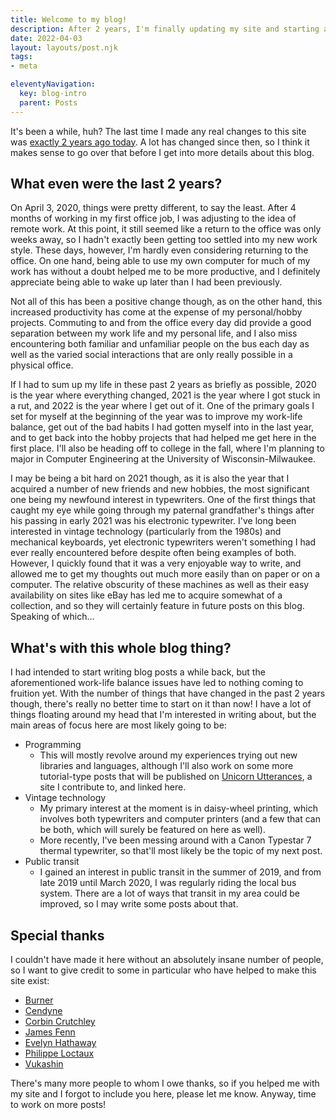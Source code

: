 ```yaml
---
title: Welcome to my blog!
description: After 2 years, I'm finally updating my site and starting a blog! Let's go over what I'll be writing about.
date: 2022-04-03
layout: layouts/post.njk
tags:
- meta

eleventyNavigation:
  key: blog-intro
  parent: Posts
---
```


It's been a while, huh? The last time I made any real changes to this site was 
[exactly 2 years ago today](https://github.com/adueppen/personal-website/commit/543c4d6). A lot has changed since then,
so I think it makes sense to go over that before I get into more details about this blog. 

## What even were the last 2 years?
On April 3, 2020, things were pretty different, to say the least. After 4 months of working in my first office job, I
was adjusting to the idea of remote work. At this point, it still seemed like a return to the office was only weeks
away, so I hadn't exactly been getting too settled into my new work style. These days, however, I'm hardly even
considering returning to the office. On one hand, being able to use my own computer for much of my work has without a
doubt helped me to be more productive, and I definitely appreciate being able to wake up later than I had been
previously. 

Not all of this has been a positive change though, as on the other hand, this increased productivity has come at the
expense of my personal/hobby projects. Commuting to and from the office every day did provide a good separation between
my work life and my personal life, and I also miss encountering both familiar and unfamiliar people on the bus each day
as well as the varied social interactions that are only really possible in a physical office.

If I had to sum up my life in these past 2 years as briefly as possible, 2020 is the year where everything changed, 2021
is the year where I got stuck in a rut, and 2022 is the year where I get out of it. One of the primary goals I set for
myself at the beginning of the year was to improve my work-life balance, get out of the bad habits I had gotten myself
into in the last year, and to get back into the hobby projects that had helped me get here in the first place. I'll also
be heading off to college in the fall, where I'm planning to major in Computer Engineering at the University of
Wisconsin-Milwaukee.

I may be being a bit hard on 2021 though, as it is also the year that I acquired a number of new friends and new
hobbies, the most significant one being my newfound interest in typewriters. One of the first things that caught my eye
while going through my paternal grandfather's things after his passing in early 2021 was his electronic typewriter. I've
long been interested in vintage technology (particularly from the 1980s) and mechanical keyboards, yet electronic
typewriters weren't something I had ever really encountered before despite often being examples of both. However, I
quickly found that it was a very enjoyable way to write, and allowed me to get my thoughts out much more easily than on
paper or on a computer. The relative obscurity of these machines as well as their easy availability on sites like eBay
has led me to acquire somewhat of a collection, and so they will certainly feature in future posts on this blog.
Speaking of which...

## What's with this whole blog thing?
I had intended to start writing blog posts a while back, but the aforementioned work-life balance issues have led to
nothing coming to fruition yet. With the number of things that have changed in the past 2 years though, there's really
no better time to start on it than now! I have a lot of things floating around my head that I'm interested in writing
about, but the main areas of focus here are most likely going to be:

- Programming
  - This will mostly revolve around my experiences trying out new libraries and languages, although I'll also work on
    some more tutorial-type posts that will be published on [Unicorn Utterances](https://unicorn-utterances.com), a site
    I contribute to, and linked here.
- Vintage technology
  - My primary interest at the moment is in daisy-wheel printing, which involves both typewriters and computer printers
    (and a few that can be both, which will surely be featured on here as well).
  - More recently, I've been messing around with a Canon Typestar 7 thermal typewriter, so that'll most likely be the
    topic of my next post.
- Public transit
  - I gained an interest in public transit in the summer of 2019, and from late 2019 until March 2020, I was regularly
    riding the local bus system. There are a lot of ways that transit in my area could be improved, so I may write some
    posts about that.

## Special thanks
I couldn't have made it here without an absolutely insane number of people, so I want to give credit to some in
particular who have helped to make this site exist:

- [Burner](https://burner.gay)
- [Cendyne](https://cendyne.dev)
- [Corbin Crutchley](https://crutchcorn.com)
- [James Fenn](https://jfenn.me)
- [Evelyn Hathaway](https://evelyn.dev)
- [Philippe Loctaux](https://philippeloctaux.com)
- [Vukashin](https://vukashin.xyz)

There's many more people to whom I owe thanks, so if you helped me with my site and I forgot to include you here,
please let me know. Anyway, time to work on more posts!

